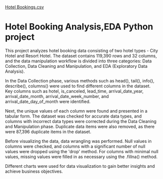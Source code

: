[Hotel Bookings.csv](https://github.com/SunilKumarK7/-Hotel-Booking-Analysis-EDA-Pithon-project/files/11373041/Hotel.Bookings.csv)
# Hotel Booking Analysis,EDA Python project
This project analyzes hotel booking data consisting of two hotel types - City Hotel and Resort Hotel. The dataset contains 119,390 rows and 32 columns, and the data manipulation workflow is divided into three categories: Data Collection, Data Cleaning and Manipulation, and EDA (Exploratory Data Analysis).

In the Data Collection phase, various methods such as head(), tail(), info(), describe(), columns() were used to find different columns in the dataset. Key columns such as hotel, is_canceled, lead_time, arrival_date_year, arrival_date_month, arrival_date_week_number, and arrival_date_day_of_month were identified.

Next, the unique values of each column were found and presented in a tabular form. The dataset was checked for accurate data types, and columns with incorrect data types were corrected during the Data Cleaning and Manipulation phase. Duplicate data items were also removed, as there were 87,396 duplicate items in the dataset.

Before visualizing the data, data wrangling was performed. Null values in columns were checked, and columns with a significant number of null values were dropped using the 'drop' method. For columns with minimal null values, missing values were filled in as necessary using the .fillna() method.

Different charts were used for data visualization to gain better insights and achieve business objectives.
